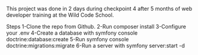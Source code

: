 This project was done in 2 days during checkpoint 4 after 5 months of web developer training at the Wild Code School.

Steps
1-Clone the repo from Github.
2-Run composer install
3-Configure your .env 
4-Create a database with symfony console doctrine:database:create 
5-Run symfony console doctrine:migrations:migrate
6-Run a server with symfony server:start -d
